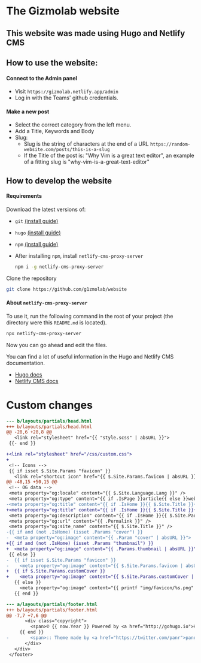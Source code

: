 # The Gizmolab website

## This website was made using Hugo and Netlify CMS

## How to use the website:

#### Connect to the Admin panel

- Visit `https://gizmolab.netlify.app/admin`
- Log in with the Teams' github credentials.

#### Make a new post

- Select the correct category from the left menu.
- Add a Title, Keywords and Body
- Slug:
  - Slug is the string of characters at the end of a URL
  `https://random-website.com/posts/this-is-a-slug`
  - If the Title of the post is: "Why Vim is a great text editor", an example of a fitting slug is "why-vim-is-a-great-text-editor"

## How to develop the website

#### Requirements

Download the latest versions of:

- `git` [(install guide)](https://git-scm.com/downloads)
- `hugo` [(install guide)](https://gohugo.io/getting-started/installing)
- `npm` [(install guide)](https://docs.npmjs.com/downloading-and-installing-node-js-and-npm)
- After installing `npm`, install `netlify-cms-proxy-server`

  ```bash
  npm i -g netlify-cms-proxy-server 
  ```
  
Clone the repository

```bash
git clone https://github.com/g1zmolab/website
```

#### About `netlify-cms-proxy-server`

To use it, run the following command in the root of your project (the directory were this `README.md` is located).

```bash
npx netlify-cms-proxy-server
```

Now you can go ahead and edit the files.

You can find a lot of useful information in the Hugo and Netlify CMS documentation.

- [Hugo docs](https://gohugo.io/documentation/)
- [Netlify CMS docs](https://www.netlifycms.org/docs/intro/)


# Custom changes

```diff
--- b/layouts/partials/head.html
+++ b/layouts/partials/head.html
@@ -28,6 +28,8 @@
   <link rel="stylesheet" href="{{ "style.scss" | absURL }}">
 {{- end }}

+<link rel="stylesheet" href="/css/custom.css">
+
 <!-- Icons -->
 {{ if isset $.Site.Params "favicon" }}
   <link rel="shortcut icon" href="{{ $.Site.Params.favicon | absURL }}">
@@ -48,15 +50,15 @@
 <!-- OG data -->
 <meta property="og:locale" content="{{ $.Site.Language.Lang }}" />
 <meta property="og:type" content="{{ if .IsPage }}article{{ else }}website{{ end }}" />
-<meta property="og:title" content="{{ if .IsHome }}{{ $.Site.Title }}{{ else }}{{ .Title }}{{ end }}">
+<meta property="og:title" content="{{ if .IsHome }}{{ $.Site.Title }}{{ else }}{{ .Title }} :: {{ $.Site.Title }}{{ end }}">
 <meta property="og:description" content="{{ if .IsHome }}{{ $.Site.Params.Subtitle }}{{ else if .Description}}{{ .Description | plainify }}{{ else }}{{ .Summary | plainify }}{{ end }}" />
 <meta property="og:url" content="{{ .Permalink }}" />
 <meta property="og:site_name" content="{{ $.Site.Title }}" />
-{{ if and (not .IsHome) (isset .Params "cover") }}
-  <meta property="og:image" content="{{ .Param "cover" | absURL }}">
+{{ if and (not .IsHome) (isset .Params "thumbnail") }}
+  <meta property="og:image" content="{{ .Params.thumbnail | absURL }}">
 {{ else }}
-  {{ if isset $.Site.Params "favicon" }}
-    <meta property="og:image" content="{{ $.Site.Params.favicon | absURL }}">
+  {{ if $.Site.Params.customCover }}
+    <meta property="og:image" content="{{ $.Site.Params.customCover | absURL }}">
   {{ else }}
     <meta property="og:image" content="{{ printf "img/favicon/%s.png" $.Site.Params.ThemeColor | absURL }}">
   {{ end }}
```

```diff
--- a/layouts/partials/footer.html
+++ b/layouts/partials/footer.html
@@ -7,7 +7,6 @@
       <div class="copyright">
         <span>© {{ now.Year }} Powered by <a href="http://gohugo.io">Hugo</a></span>
     {{ end }}
-        <span>:: Theme made by <a href="https://twitter.com/panr">panr</a></span>
       </div>
   </div>
 </footer>
```
